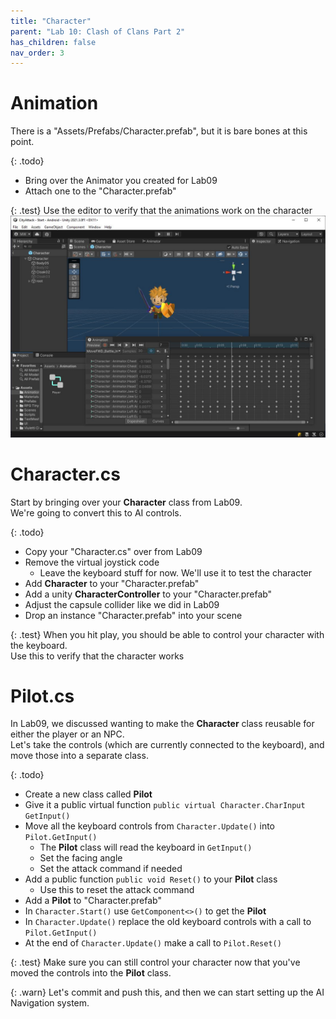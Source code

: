```yaml
---
title: "Character"
parent: "Lab 10: Clash of Clans Part 2"
has_children: false
nav_order: 3
---
```


# Animation
There is a "Assets/Prefabs/Character.prefab", but it is bare bones at this point.

{: .todo}
* Bring over the Animator you created for Lab09
* Attach one to the "Character.prefab"

{: .test}
Use the editor to verify that the animations work on the character
![Animation Test](images/lab10/animtest.jpg "Animation Test")

# Character.cs
Start by bringing over your **Character** class from Lab09.\
We're going to convert this to AI controls.

{: .todo}
* Copy your "Character.cs" over from Lab09
* Remove the virtual joystick code
	* Leave the keyboard stuff for now. We'll use it to test the character
* Add **Character** to your "Character.prefab"
* Add a unity **CharacterController** to your "Character.prefab"
* Adjust the capsule collider like we did in Lab09
* Drop an instance "Character.prefab" into your scene

{: .test}
When you hit play, you should be able to control your character with the keyboard.\
Use this to verify that the character works

# Pilot.cs
In Lab09, we discussed wanting to make the **Character** class reusable for either the player or an NPC.\
Let's take the controls (which are currently connected to the keyboard), and move those into a separate class.

{: .todo}
* Create a new class called **Pilot**
* Give it a public virtual function `public virtual Character.CharInput GetInput()`
* Move all the keyboard controls from `Character.Update()` into `Pilot.GetInput()`
	* The **Pilot** class will read the keyboard in `GetInput()`
	* Set the facing angle
	* Set the attack command if needed
* Add a public function `public void Reset()` to your **Pilot** class
	* Use this to reset the attack command
* Add a **Pilot** to "Character.prefab"
* In `Character.Start()` use `GetComponent<>()` to get the **Pilot**
* In `Character.Update()` replace the old keyboard controls with a call to `Pilot.GetInput()`
* At the end of `Character.Update()` make a call to `Pilot.Reset()`

{: .test}
Make sure you can still control your character now that you've moved the controls into the **Pilot** class.

{: .warn}
Let's commit and push this, and then we can start setting up the AI Navigation system.